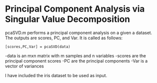# Principal Component Analysis via Singular Value Decomposition

pcaSVD.m performs a principal component analysis on a given a dataset.
The outputs are scores, PC, and Var. It is called as follows:

	[scores,PC,Var] = pcaSVD(data)

-data is an mxn matrix with m samples and n variables
-scores are the principal component scores
-PC are the principal components
-Var is a vector of variances

I have included the iris dataset to be used as input.